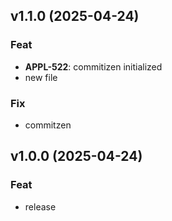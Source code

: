 ## v1.1.0 (2025-04-24)

### Feat

- **APPL-522**: commitizen initialized
- new file

### Fix

- commitzen

## v1.0.0 (2025-04-24)

### Feat

- release
